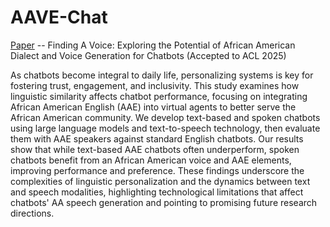 # AAVE-Chat

[Paper](https://arxiv.org/abs/2501.03441) -- Finding A Voice: Exploring the Potential of
African American Dialect and Voice Generation for Chatbots (Accepted to ACL 2025)

As chatbots become integral to daily life, personalizing systems is key for fostering trust, engagement, and inclusivity. This study examines how linguistic similarity affects chatbot performance, focusing on integrating African American English (AAE) into virtual agents to better serve the African American community. We develop text-based and spoken chatbots using large language models and text-to-speech technology, then evaluate them with AAE speakers against standard English chatbots. Our results show that while text-based AAE chatbots often underperform, spoken chatbots benefit from an African American voice and AAE elements, improving performance and preference. These findings underscore the complexities of linguistic personalization and the dynamics between text and speech modalities, highlighting technological limitations that affect chatbots' AA speech generation and pointing to promising future research directions.